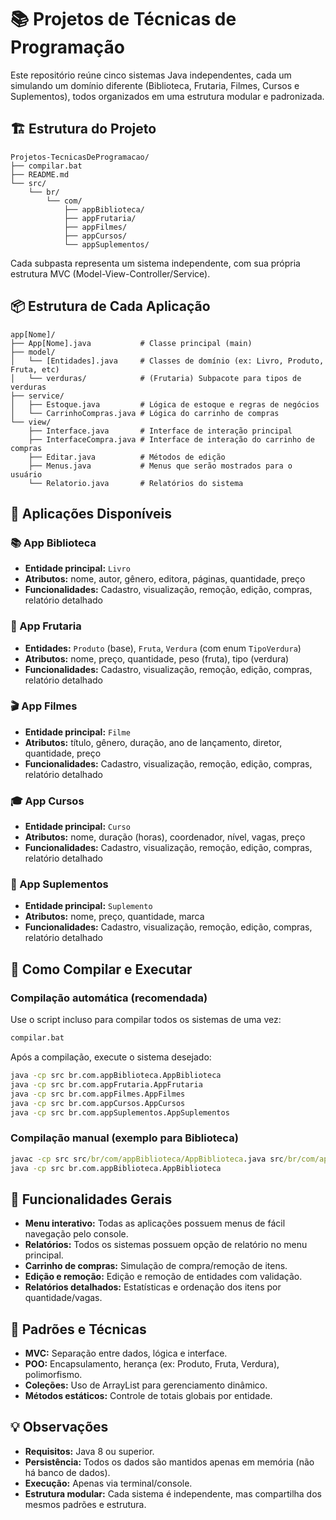 # 📚 Projetos de Técnicas de Programação

Este repositório reúne cinco sistemas Java independentes, cada um simulando um domínio diferente (Biblioteca, Frutaria, Filmes, Cursos e Suplementos), todos organizados em uma estrutura modular e padronizada.

## 🏗️ Estrutura do Projeto

```
Projetos-TecnicasDeProgramacao/
├── compilar.bat
├── README.md
└── src/
    └── br/
        └── com/
            ├── appBiblioteca/
            ├── appFrutaria/
            ├── appFilmes/
            ├── appCursos/
            └── appSuplementos/
```

Cada subpasta representa um sistema independente, com sua própria estrutura MVC (Model-View-Controller/Service).

## 📦 Estrutura de Cada Aplicação

```
app[Nome]/
├── App[Nome].java           # Classe principal (main)
├── model/
│   └── [Entidades].java     # Classes de domínio (ex: Livro, Produto, Fruta, etc)
│   └── verduras/            # (Frutaria) Subpacote para tipos de verduras
├── service/
│   ├── Estoque.java         # Lógica de estoque e regras de negócios
│   └── CarrinhoCompras.java # Lógica do carrinho de compras
└── view/
    ├── Interface.java       # Interface de interação principal
    ├── InterfaceCompra.java # Interface de interação do carrinho de compras
    ├── Editar.java          # Métodos de edição
    ├── Menus.java           # Menus que serão mostrados para o usuário
    └── Relatorio.java       # Relatórios do sistema
```

## 🎯 Aplicações Disponíveis

### 📚 App Biblioteca
- **Entidade principal:** `Livro`
- **Atributos:** nome, autor, gênero, editora, páginas, quantidade, preço
- **Funcionalidades:** Cadastro, visualização, remoção, edição, compras, relatório detalhado

### 🍎 App Frutaria
- **Entidades:** `Produto` (base), `Fruta`, `Verdura` (com enum `TipoVerdura`)
- **Atributos:** nome, preço, quantidade, peso (fruta), tipo (verdura)
- **Funcionalidades:** Cadastro, visualização, remoção, edição, compras, relatório detalhado

### 🎬 App Filmes
- **Entidade principal:** `Filme`
- **Atributos:** título, gênero, duração, ano de lançamento, diretor, quantidade, preço
- **Funcionalidades:** Cadastro, visualização, remoção, edição, compras, relatório detalhado

### 🎓 App Cursos
- **Entidade principal:** `Curso`
- **Atributos:** nome, duração (horas), coordenador, nível, vagas, preço
- **Funcionalidades:** Cadastro, visualização, remoção, edição, compras, relatório detalhado

### 💊 App Suplementos
- **Entidade principal:** `Suplemento`
- **Atributos:** nome, preço, quantidade, marca
- **Funcionalidades:** Cadastro, visualização, remoção, edição, compras, relatório detalhado

## 🚀 Como Compilar e Executar

### Compilação automática (recomendada)

Use o script incluso para compilar todos os sistemas de uma vez:

```bat
compilar.bat
```

Após a compilação, execute o sistema desejado:

```bat
java -cp src br.com.appBiblioteca.AppBiblioteca
java -cp src br.com.appFrutaria.AppFrutaria
java -cp src br.com.appFilmes.AppFilmes
java -cp src br.com.appCursos.AppCursos
java -cp src br.com.appSuplementos.AppSuplementos
```

### Compilação manual (exemplo para Biblioteca)

```bat
javac -cp src src/br/com/appBiblioteca/AppBiblioteca.java src/br/com/appBiblioteca/model/Livro.java src/br/com/appBiblioteca/service/Estoque.java src/br/com/appBiblioteca/service/CarrinhoCompras.java src/br/com/appBiblioteca/view/Interface.java src/br/com/appBiblioteca/view/Editar.java src/br/com/appBiblioteca/view/Relatorio.java
java -cp src br.com.appBiblioteca.AppBiblioteca
```

## 📝 Funcionalidades Gerais

- **Menu interativo:** Todas as aplicações possuem menus de fácil navegação pelo console.
- **Relatórios:** Todos os sistemas possuem opção de relatório no menu principal.
- **Carrinho de compras:** Simulação de compra/remoção de itens.
- **Edição e remoção:** Edição e remoção de entidades com validação.
- **Relatórios detalhados:** Estatísticas e ordenação dos itens por quantidade/vagas.

## 🎨 Padrões e Técnicas

- **MVC:** Separação entre dados, lógica e interface.
- **POO:** Encapsulamento, herança (ex: Produto, Fruta, Verdura), polimorfismo.
- **Coleções:** Uso de ArrayList para gerenciamento dinâmico.
- **Métodos estáticos:** Controle de totais globais por entidade.

## 💡 Observações

- **Requisitos:** Java 8 ou superior.
- **Persistência:** Todos os dados são mantidos apenas em memória (não há banco de dados).
- **Execução:** Apenas via terminal/console.
- **Estrutura modular:** Cada sistema é independente, mas compartilha dos mesmos padrões e estrutura.

